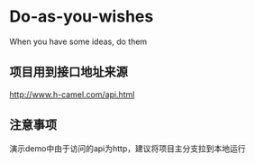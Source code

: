 # Do-as-you-wishes
When you have some ideas, do them

## 项目用到接口地址来源
http://www.h-camel.com/api.html

## 注意事项
演示demo中由于访问的api为http，建议将项目主分支拉到本地运行
